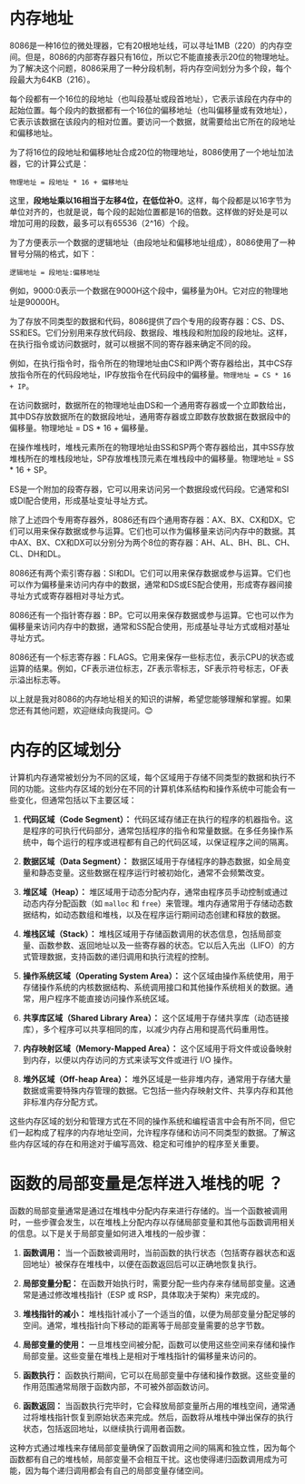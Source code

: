 # 内存地址

8086是一种16位的微处理器，它有20根地址线，可以寻址1MB（220）的内存空间。但是，8086的内部寄存器只有16位，所以它不能直接表示20位的物理地址。为了解决这个问题，8086采用了一种分段机制，将内存空间划分为多个段，每个段最大为64KB（216）。

每个段都有一个16位的段地址（也叫段基址或段首地址），它表示该段在内存中的起始位置。每个段内的数据都有一个16位的偏移地址（也叫偏移量或有效地址），它表示该数据在该段内的相对位置。要访问一个数据，就需要给出它所在的段地址和偏移地址。

为了将16位的段地址和偏移地址合成20位的物理地址，8086使用了一个地址加法器，它的计算公式是：

`物理地址 = 段地址 * 16 + 偏移地址`

这里，**段地址乘以16相当于左移4位，在低位补0**。这样，每个段都是以16字节为单位对齐的，也就是说，每个段的起始位置都是16的倍数。这样做的好处是可以增加可用的段数，最多可以有65536（2^16）个段。

为了方便表示一个数据的逻辑地址（由段地址和偏移地址组成），8086使用了一种冒号分隔的格式，如下：

`逻辑地址 = 段地址:偏移地址`

例如，9000:0表示一个数据在9000H这个段中，偏移量为0H。它对应的物理地址是90000H。

为了存放不同类型的数据和代码，8086提供了四个专用的段寄存器：CS、DS、SS和ES。它们分别用来存放代码段、数据段、堆栈段和附加段的段地址。这样，在执行指令或访问数据时，就可以根据不同的寄存器来确定不同的段。

例如，在执行指令时，指令所在的物理地址由CS和IP两个寄存器给出，其中CS存放指令所在的代码段地址，IP存放指令在代码段中的偏移量。`物理地址 = CS * 16 + IP`。

在访问数据时，数据所在的物理地址由DS和一个通用寄存器或一个立即数给出，其中DS存放数据所在的数据段地址，通用寄存器或立即数存放数据在数据段中的偏移量。物理地址 = DS * 16 + 偏移量。

在操作堆栈时，堆栈元素所在的物理地址由SS和SP两个寄存器给出，其中SS存放堆栈所在的堆栈段地址，SP存放堆栈顶元素在堆栈段中的偏移量。物理地址 = SS * 16 + SP。

ES是一个附加的段寄存器，它可以用来访问另一个数据段或代码段。它通常和SI或DI配合使用，形成基址变址寻址方式。

除了上述四个专用寄存器外，8086还有四个通用寄存器：AX、BX、CX和DX。它们可以用来保存数据或参与运算。它们也可以作为偏移量来访问内存中的数据。其中AX、BX、CX和DX可以分别分为两个8位的寄存器：AH、AL、BH、BL、CH、CL、DH和DL。

8086还有两个索引寄存器：SI和DI。它们可以用来保存数据或参与运算。它们也可以作为偏移量来访问内存中的数据，通常和DS或ES配合使用，形成寄存器间接寻址方式或寄存器相对寻址方式。

8086还有一个指针寄存器：BP。它可以用来保存数据或参与运算。它也可以作为偏移量来访问内存中的数据，通常和SS配合使用，形成基址寻址方式或相对基址寻址方式。

8086还有一个标志寄存器：FLAGS。它用来保存一些标志位，表示CPU的状态或运算的结果。例如，CF表示进位标志，ZF表示零标志，SF表示符号标志，OF表示溢出标志等。

以上就是我对8086的内存地址相关的知识的讲解，希望您能够理解和掌握。如果您还有其他问题，欢迎继续向我提问。😊

# 内存的区域划分

计算机内存通常被划分为不同的区域，每个区域用于存储不同类型的数据和执行不同的功能。这些内存区域的划分在不同的计算机体系结构和操作系统中可能会有一些变化，但通常包括以下主要区域：

1. **代码区域（Code Segment）：** 代码区域存储正在执行的程序的机器指令。这是程序的可执行代码部分，通常包括程序的指令和常量数据。在多任务操作系统中，每个运行的程序或进程都有自己的代码区域，以保证程序之间的隔离。

2. **数据区域（Data Segment）：** 数据区域用于存储程序的静态数据，如全局变量和静态变量。这些数据在程序运行时被初始化，通常不会频繁改变。

3. **堆区域（Heap）：** 堆区域用于动态分配内存，通常由程序员手动控制或通过动态内存分配函数（如 `malloc` 和 `free`）来管理。堆内存通常用于存储动态数据结构，如动态数组和堆栈，以及在程序运行期间动态创建和释放的数据。

4. **堆栈区域（Stack）：** 堆栈区域用于存储函数调用的状态信息，包括局部变量、函数参数、返回地址以及一些寄存器的状态。它以后入先出（LIFO）的方式管理数据，支持函数的递归调用和执行流程的控制。

5. **操作系统区域（Operating System Area）：** 这个区域由操作系统使用，用于存储操作系统的内核数据结构、系统调用接口和其他操作系统相关的数据。通常，用户程序不能直接访问操作系统区域。

6. **共享库区域（Shared Library Area）：** 这个区域用于存储共享库（动态链接库），多个程序可以共享相同的库，以减少内存占用和提高代码重用性。

7. **内存映射区域（Memory-Mapped Area）：** 这个区域用于将文件或设备映射到内存，以便以内存访问的方式来读写文件或进行 I/O 操作。

8. **堆外区域（Off-heap Area）：** 堆外区域是一些非堆内存，通常用于存储大量数据或需要特殊内存管理的数据。它包括一些内存映射文件、共享内存和其他非标准内存分配方式。

这些内存区域的划分和管理方式在不同的操作系统和编程语言中会有所不同，但它们一起构成了程序的内存地址空间，允许程序存储和访问不同类型的数据。了解这些内存区域的存在和用途对于编写高效、稳定和可维护的程序至关重要。



# 函数的局部变量是怎样进入堆栈的呢 ？

函数的局部变量通常是通过在堆栈中分配内存来进行存储的。当一个函数被调用时，一些步骤会发生，以在堆栈上分配内存以存储局部变量和其他与函数调用相关的信息。以下是关于局部变量如何进入堆栈的一般步骤：

1. **函数调用：** 当一个函数被调用时，当前函数的执行状态（包括寄存器状态和返回地址）被保存在堆栈中，以便在函数返回后可以正确地恢复执行。

2. **局部变量分配：** 在函数开始执行时，需要分配一些内存来存储局部变量。这通常是通过修改堆栈指针（ESP 或 RSP，具体取决于架构）来完成的。

3. **堆栈指针的减小：** 堆栈指针减小了一个适当的值，以便为局部变量分配足够的空间。通常，堆栈指针向下移动的距离等于局部变量需要的总字节数。

4. **局部变量的使用：** 一旦堆栈空间被分配，函数可以使用这些空间来存储和操作局部变量。这些变量在堆栈上是相对于堆栈指针的偏移量来访问的。

5. **函数执行：** 函数执行期间，它可以在局部变量中存储和操作数据。这些变量的作用范围通常局限于函数内部，不可被外部函数访问。

6. **函数返回：** 当函数执行完毕时，它会释放局部变量所占用的堆栈空间，通常通过将堆栈指针恢复到原始状态来完成。然后，函数将从堆栈中弹出保存的执行状态，包括返回地址，以继续执行调用者函数。

这种方式通过堆栈来存储局部变量确保了函数调用之间的隔离和独立性，因为每个函数都有自己的堆栈帧，局部变量不会相互干扰。这也使得递归函数调用成为可能，因为每个递归调用都会有自己的局部变量存储空间。